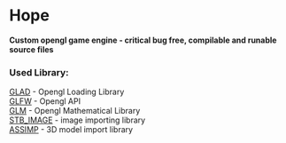 # Hope
**Custom opengl game engine - critical bug free, compilable and runable source files**  
### Used Library:  
[GLAD](http://glad.dav1d.de/)      - Opengl Loading Library  
[GLFW](http://www.glfw.org/)      - Opengl API  
[GLM](https://github.com/g-truc/glm/tags)       - Opengl Mathematical Library  
[STB_IMAGE](https://github.com/nothings/stb/blob/master/stb_image.h) - image importing library  
[ASSIMP](https://github.com/assimp/assimp/releases/tag/v4.0.1/)    - 3D model import library  

